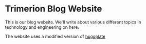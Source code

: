 # Trimerion Blog Website

This is our blog website. We'll write about various different topics in technology and engineering on here.

The website uses a modified version of [hugoplate](https://github.com/zeon-studio/hugoplate)
